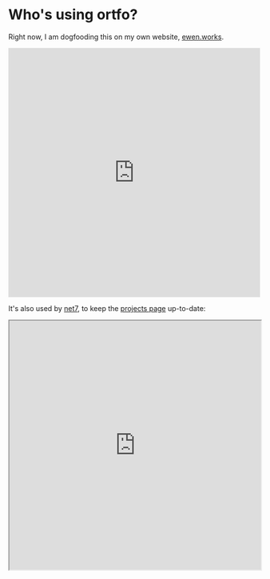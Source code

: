 # Who's using ortfo?

Right now, I am dogfooding this on my own website, [ewen.works](https://ewen.works).

<div class="iframe-container"><iframe src="https://ewen.works" style="width: 100%; height: 500px; border: none;"></iframe></div>

It's also used by [net7](https://github.com/inp-net), to keep the [projects page](https://net7.dev/realisation.html) up-to-date:

<div class="iframe-container"><iframe src="https://net7.dev/realisation.html" style="width: 100%; height: 500px"></iframe></div>
